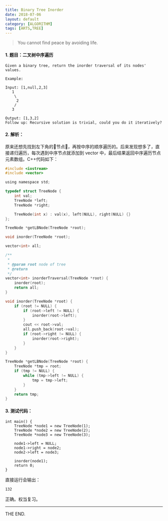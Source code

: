 ```yaml
---
title: Binary Tree Inorder
date: 2018-07-06
layout: default
category: [ALGORITHM]
tags: [ARTS,TREE]
---
```


> You cannot find peace by avoiding life.

<!--more-->

#### 1. 题目：二叉树中序遍历
```
Given a binary tree, return the inorder traversal of its nodes' values.

Example:

Input: [1,null,2,3]
   1
    \
     2
    /
   3

Output: [1,3,2]
Follow up: Recursive solution is trivial, could you do it iteratively?
```

#### 2. 解析：

原来还想先找到左下角的节点，再按中序的顺序遍历的。后来发现想多了，直接递归遍历，每次遇到中序节点就添加到 vector 中，最后结果返回中序遍历节点元素数组。C++代码如下：

```c
#include <iostream>
#include <vector>

using namespace std;

typedef struct TreeNode {
    int val;
    TreeNode *left;
    TreeNode *right;

    TreeNode(int x) : val(x), left(NULL), right(NULL) {}
};

TreeNode *getLBNode(TreeNode *root);

void inorder(TreeNode *root);

vector<int> all;

/**
 *
 * @param root node of tree
 * @return
 */
vector<int> inorderTraversal(TreeNode *root) {
    inorder(root);
    return all;
}

void inorder(TreeNode *root) {
    if (root != NULL) {
        if (root->left != NULL) {
            inorder(root->left);
        }
        cout << root->val;
        all.push_back(root->val);
        if (root->right != NULL) {
            inorder(root->right);
        }
    }
}

TreeNode *getLBNode(TreeNode *root) {
    TreeNode *tmp = root;
    if (tmp != NULL) {
        while (tmp->left != NULL) {
            tmp = tmp->left;
        }
    }
    return tmp;
}
```

#### 3. 测试代码：

```
int main() {
    TreeNode *node1 = new TreeNode(1);
    TreeNode *node2 = new TreeNode(2);
    TreeNode *node3 = new TreeNode(3);

    node1->left = NULL;
    node1->right = node2;
    node2->left = node3;

    inorder(node1);
    return 0;
}
```

直接运行会输出：

```
132
```

正确。权当复习。

- - -
THE END.
